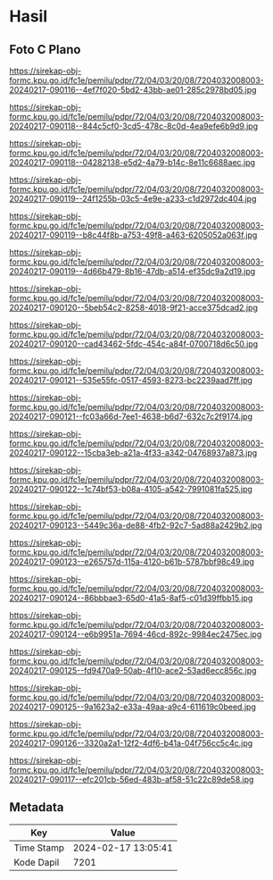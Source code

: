 # Hasil

## Foto C Plano

https://sirekap-obj-formc.kpu.go.id/fc1e/pemilu/pdpr/72/04/03/20/08/7204032008003-20240217-090116--4ef7f020-5bd2-43bb-ae01-285c2978bd05.jpg

https://sirekap-obj-formc.kpu.go.id/fc1e/pemilu/pdpr/72/04/03/20/08/7204032008003-20240217-090118--844c5cf0-3cd5-478c-8c0d-4ea9efe6b9d9.jpg

https://sirekap-obj-formc.kpu.go.id/fc1e/pemilu/pdpr/72/04/03/20/08/7204032008003-20240217-090118--04282138-e5d2-4a79-b14c-8e11c6688aec.jpg

https://sirekap-obj-formc.kpu.go.id/fc1e/pemilu/pdpr/72/04/03/20/08/7204032008003-20240217-090119--24f1255b-03c5-4e9e-a233-c1d2972dc404.jpg

https://sirekap-obj-formc.kpu.go.id/fc1e/pemilu/pdpr/72/04/03/20/08/7204032008003-20240217-090119--b8c44f8b-a753-49f8-a463-6205052a063f.jpg

https://sirekap-obj-formc.kpu.go.id/fc1e/pemilu/pdpr/72/04/03/20/08/7204032008003-20240217-090119--4d66b479-8b16-47db-a514-ef35dc9a2d19.jpg

https://sirekap-obj-formc.kpu.go.id/fc1e/pemilu/pdpr/72/04/03/20/08/7204032008003-20240217-090120--5beb54c2-8258-4018-9f21-acce375dcad2.jpg

https://sirekap-obj-formc.kpu.go.id/fc1e/pemilu/pdpr/72/04/03/20/08/7204032008003-20240217-090120--cad43462-5fdc-454c-a84f-0700718d6c50.jpg

https://sirekap-obj-formc.kpu.go.id/fc1e/pemilu/pdpr/72/04/03/20/08/7204032008003-20240217-090121--535e55fc-0517-4593-8273-bc2239aad7ff.jpg

https://sirekap-obj-formc.kpu.go.id/fc1e/pemilu/pdpr/72/04/03/20/08/7204032008003-20240217-090121--fc03a66d-7ee1-4638-b6d7-632c7c2f9174.jpg

https://sirekap-obj-formc.kpu.go.id/fc1e/pemilu/pdpr/72/04/03/20/08/7204032008003-20240217-090122--15cba3eb-a21a-4f33-a342-04768937a873.jpg

https://sirekap-obj-formc.kpu.go.id/fc1e/pemilu/pdpr/72/04/03/20/08/7204032008003-20240217-090122--1c74bf53-b08a-4105-a542-7991081fa525.jpg

https://sirekap-obj-formc.kpu.go.id/fc1e/pemilu/pdpr/72/04/03/20/08/7204032008003-20240217-090123--5449c36a-de88-4fb2-92c7-5ad88a2429b2.jpg

https://sirekap-obj-formc.kpu.go.id/fc1e/pemilu/pdpr/72/04/03/20/08/7204032008003-20240217-090123--e265757d-115a-4120-b61b-5787bbf98c49.jpg

https://sirekap-obj-formc.kpu.go.id/fc1e/pemilu/pdpr/72/04/03/20/08/7204032008003-20240217-090124--86bbbae3-65d0-41a5-8af5-c01d39ffbb15.jpg

https://sirekap-obj-formc.kpu.go.id/fc1e/pemilu/pdpr/72/04/03/20/08/7204032008003-20240217-090124--e6b9951a-7694-46cd-892c-9984ec2475ec.jpg

https://sirekap-obj-formc.kpu.go.id/fc1e/pemilu/pdpr/72/04/03/20/08/7204032008003-20240217-090125--fd9470a9-50ab-4f10-ace2-53ad6ecc856c.jpg

https://sirekap-obj-formc.kpu.go.id/fc1e/pemilu/pdpr/72/04/03/20/08/7204032008003-20240217-090125--9a1623a2-e33a-49aa-a9c4-611619c0beed.jpg

https://sirekap-obj-formc.kpu.go.id/fc1e/pemilu/pdpr/72/04/03/20/08/7204032008003-20240217-090126--3320a2a1-12f2-4df6-b41a-04f756cc5c4c.jpg

https://sirekap-obj-formc.kpu.go.id/fc1e/pemilu/pdpr/72/04/03/20/08/7204032008003-20240217-090117--efc201cb-56ed-483b-af58-51c22c89de58.jpg


## Metadata

| Key        | Value               |
| ---------- | ------------------- |
| Time Stamp | 2024-02-17 13:05:41 |
| Kode Dapil | 7201                |



